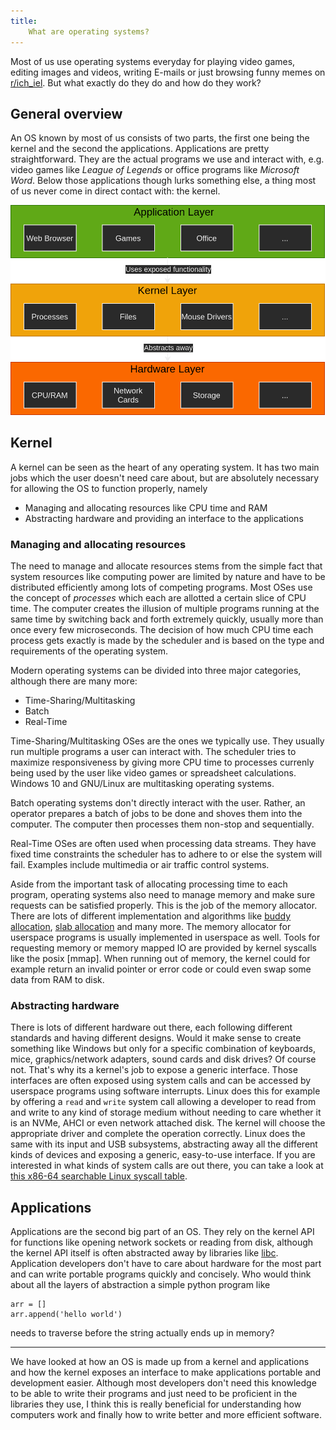 ```yaml
---
title:
    What are operating systems?
---
```


Most of us use operating systems everyday for playing video games, editing
images and videos, writing E-mails or just browsing funny memes on
[r/ich_iel](https://reddit.com/r/ich_iel). But what exactly do they do and how do they work?

## General overview

An OS known by most of us consists of two parts, the first one being the
kernel and the second the applications. Applications are pretty
straightforward. They are the actual programs we use and interact with, e.g.
video games like *League of Legends* or office programs like *Microsoft Word*.
Below those applications though lurks something else, a thing most of us never
come in direct contact with: the kernel.

![](/res/linux_os.png)

## Kernel

A kernel can be seen as the heart of any operating system. It has two main
jobs which the user doesn't need care about, but are absolutely necessary for
allowing the OS to function properly, namely

- Managing and allocating resources like CPU time and RAM
- Abstracting hardware and providing an interface to the applications

### Managing and allocating resources

The need to manage and allocate resources stems from the simple fact that
system resources like computing power are limited by nature and have to be
distributed efficiently among lots of competing programs. Most OSes use the
concept of *processes* which each are allotted a certain slice of CPU time. The
computer creates the illusion of multiple programs running at the same time by
switching back and forth extremely quickly, usually more than once every few
microseconds.  The decision of how much CPU time each process gets exactly is
made by the scheduler and is based on the type and requirements of the
operating system.

Modern operating systems can be divided into three major categories, although
there are many more:

- Time-Sharing/Multitasking
- Batch
- Real-Time

Time-Sharing/Multitasking OSes are the ones we typically use. They usually run
multiple programs a user can interact with. The scheduler tries to maximize
responsiveness by giving more CPU time to processes currenly being used by
the user like video games or spreadsheet calculations. Windows 10 and GNU/Linux
are multitasking operating systems.

Batch operating systems don't directly interact with the user. Rather, an
operator prepares a batch of jobs to be done and shoves them into the computer.
The computer then processes them non-stop and sequentially.

Real-Time OSes are often used when processing data streams. They have fixed
time constraints the scheduler has to adhere to or else the system will fail.
Examples include multimedia or air traffic control systems.

Aside from the important task of allocating processing time to each program,
operating systems also need to manage memory and make sure requests can be
satisfied properly. This is the job of the memory allocator. There are lots
of different implementation and algorithms like [buddy allocation](
https://en.wikipedia.org/wiki/Buddy_memory_allocation), [slab allocation](
https://en.wikipedia.org/wiki/Slab_allocation) and many more. The memory
allocator for userspace programs is usually implemented in userspace as well.
Tools for requesting memory or memory mapped IO are provided by kernel
syscalls like the posix [mmap]. When running out of memory, the kernel could
for example return an invalid pointer or error code or could even swap some
data from RAM to disk.

### Abstracting hardware

There is lots of different hardware out there, each following different
standards and having different designs. Would it make sense to create something
like Windows but only for a specific combination of keyboards, mice,
graphics/network adapters, sound cards and disk drives? Of course not. That's
why its a kernel's job to expose a generic interface. Those interfaces are
often exposed using system calls and can be accessed by userspace programs
using software interrupts. Linux does this for example by offering a `read` and
`write` system call allowing a developer to read from and write to any kind of
storage medium without needing to care whether it is an NVMe, AHCI or even
network attached disk. The kernel will choose the appropriate driver and
complete the operation correctly. Linux does the same with its input and USB
subsystems, abstracting away all the different kinds of devices and exposing a
generic, easy-to-use interface. If you are interested in what kinds of system
calls are out there, you can take a look at
[this x86-64 searchable Linux syscall table](
https://filippo.io/linux-syscall-table/).

## Applications

Applications are the second big part of an OS. They rely on the kernel API for
functions like opening network sockets or reading from disk, although the kernel
API itself is often abstracted away by libraries like
[libc](https://en.wikipedia.org/wiki/C_standard_library). Application developers
don't have to care about hardware for the most part and can write portable
programs quickly and concisely. Who would think about all the layers of
abstraction a simple python program like

```{.python .numberLines}
arr = []
arr.append('hello world')
```

needs to traverse before the string actually ends up in memory?

---

We have looked at how an OS is made up from a kernel and applications and how
the kernel exposes an interface to make applications portable and development
easier. Although most developers don't need this knowledge to be able to write
their programs and just need to be proficient in the libraries they use, I think
this is really beneficial for understanding how computers work and finally how
to write better and more efficient software.
